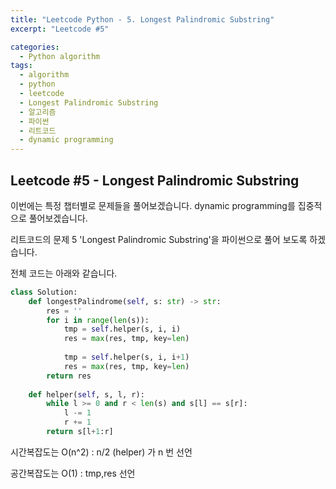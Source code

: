 ```yaml
---
title: "Leetcode Python - 5. Longest Palindromic Substring"
excerpt: "Leetcode #5"

categories:
  - Python algorithm
tags:
  - algorithm
  - python
  - leetcode
  - Longest Palindromic Substring
  - 알고리즘
  - 파이썬
  - 리트코드
  - dynamic programming
---
```


## Leetcode #5 - Longest Palindromic Substring

이번에는 특정 챕터별로 문제들을 풀어보겠습니다.
dynamic programming를 집중적으로 풀어보겠습니다.

리트코드의 문제 5 'Longest Palindromic Substring'을 파이썬으로 풀어 보도록 하겠습니다. 

전체 코드는 아래와 같습니다.
```python
class Solution:
    def longestPalindrome(self, s: str) -> str:
        res = ''
        for i in range(len(s)):
            tmp = self.helper(s, i, i)
            res = max(res, tmp, key=len)
            
            tmp = self.helper(s, i, i+1)
            res = max(res, tmp, key=len)
        return res
    
    def helper(self, s, l, r):
        while l >= 0 and r < len(s) and s[l] == s[r]:
            l -= 1
            r += 1
        return s[l+1:r]
```

시간복잡도는 O(n^2) : n/2 (helper) 가 n 번 선언

공간복잡도는 O(1) : tmp,res 선언

